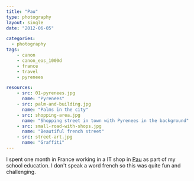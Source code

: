 ```yaml
---
title: "Pau"
type: photography
layout: single
date: "2012-06-05"

categories: 
  - photography
tags:
    - canon
    - canon_eos_1000d
    - france
    - travel
    - pyrenees

resources:
    - src: 01-pyrenees.jpg
      name: "Pyrenees"
    - src: palm-and-building.jpg
      name: "Palms in the city"
    - src: shopping-area.jpg
      name: "Shopping street in town with Pyrenees in the background"
    - src: small-road-with-shops.jpg
      name: "Beautiful french street"
    - src: street-art.jpg
      name: "Graffiti"
---
```


I spent one month in France working in a IT shop in [Pau](https://en.wikipedia.org/wiki/Pau%2C_Pyr%C3%A9n%C3%A9es-Atlantiques) as part of my school education. I don't speak a word french so this was quite fun and challenging. 